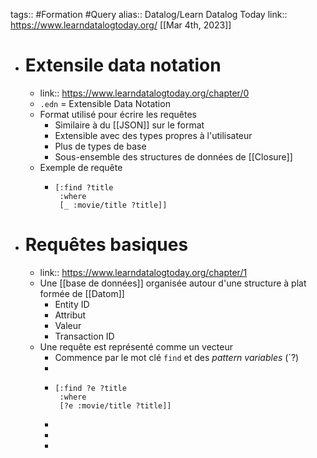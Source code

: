 tags:: #Formation #Query 
alias:: Datalog/Learn Datalog Today 
link:: https://www.learndatalogtoday.org/
[[Mar 4th, 2023]]

- # Extensile data notation
	- link:: https://www.learndatalogtoday.org/chapter/0
	- `.edn` = Extensible Data Notation
	- Format utilisé pour écrire les requêtes
		- Similaire à du [[JSON]] sur le format
		- Extensible avec des types propres à l'utilisateur
		- Plus de types de base
		- Sous-ensemble des structures de données de [[Closure]]
	- Exemple de requête
		- ``` edn
		  [:find ?title
		   :where 
		   [_ :movie/title ?title]]
		  ```
- # Requêtes basiques
	- link:: https://www.learndatalogtoday.org/chapter/1
	- Une [[base de données]] organisée autour d'une structure à plat formée de [[Datom]]
		- Entity ID
		- Attribut
		- Valeur
		- Transaction ID
	- Une requête est représenté comme un vecteur
		- Commence par le mot clé  `find` et des *pattern variables* (`?)
		-
		- ```edn
		  [:find ?e ?title
		   :where
		   [?e :movie/title ?title]]
		  ```
		-
		-
		-